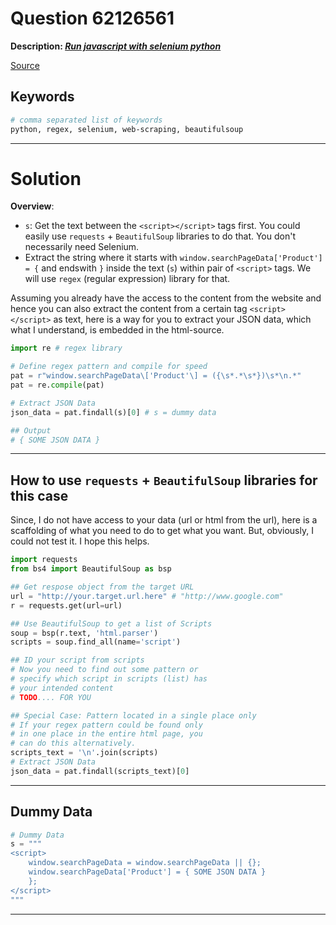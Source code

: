# Question 62126561

**Description: [_Run javascript with selenium python_][#Q]**

[Source][#Q]

[#Q]: https://stackoverflow.com/questions/62126561/run-java-script-with-selenium-python

## Keywords

```bash
# comma separated list of keywords
python, regex, selenium, web-scraping, beautifulsoup
```

---

# Solution

**Overview**: 

- `s`: Get the text between the `<script></script>` tags first. You could easily use `requests` + `BeautifulSoup` libraries to do that. You don't necessarily need Selenium. 
- Extract the string where it starts with `window.searchPageData['Product'] = {` and endswith `}` inside the text (`s`) within pair of `<script>` tags. We will use `regex` (regular expression) library for that.

Assuming you already have the access to the content from the website and hence you can also extract the content from a certain tag `<script></script>` as text, here is a way for you to extract your JSON data, which what I understand, is embedded in the html-source.

```python
import re # regex library

# Define regex pattern and compile for speed
pat = r"window.searchPageData\['Product'\] = ({\s*.*\s*})\s*\n.*"
pat = re.compile(pat)

# Extract JSON Data
json_data = pat.findall(s)[0] # s = dummy data

## Output
# { SOME JSON DATA }
```
---

## How to use `requests` + `BeautifulSoup` libraries for this case

Since, I do not have access to your data (url or html from the url), here is a scaffolding of what you need to do to get what you want. But, obviously, I could not test it. I hope this helps.

```python
import requests
from bs4 import BeautifulSoup as bsp

## Get respose object from the target URL
url = "http://your.target.url.here" # "http://www.google.com"
r = requests.get(url=url)

## Use BeautifulSoup to get a list of Scripts
soup = bsp(r.text, 'html.parser')
scripts = soup.find_all(name='script')

## ID your script from scripts
# Now you need to find out some pattern or 
# specify which script in scripts (list) has 
# your intended content
# TODO.... FOR YOU

## Special Case: Pattern located in a single place only
# If your regex pattern could be found only 
# in one place in the entire html page, you
# can do this alternatively.
scripts_text = '\n'.join(scripts)
# Extract JSON Data
json_data = pat.findall(scripts_text)[0]
```

---

## Dummy Data

```python
# Dummy Data
s = """
<script>
    window.searchPageData = window.searchPageData || {};
    window.searchPageData['Product'] = { SOME JSON DATA }
    };
</script>
"""
```
---

